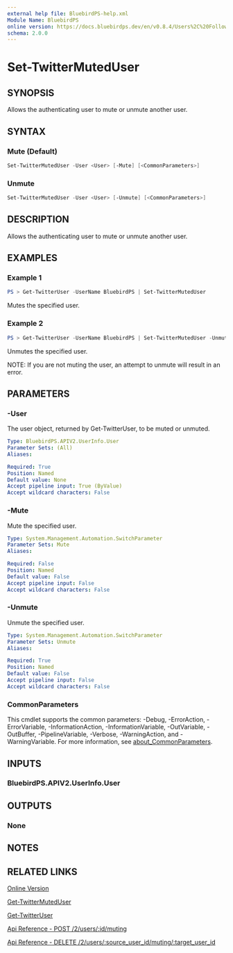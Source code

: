 ```yaml
---
external help file: BluebirdPS-help.xml
Module Name: BluebirdPS
online version: https://docs.bluebirdps.dev/en/v0.8.4/Users%2C%20Followers%2C%20Friends%2C%20and%20Blocks/Set-TwitterMutedUser
schema: 2.0.0
---
```


# Set-TwitterMutedUser

## SYNOPSIS

Allows the authenticating user to mute or unmute another user.

## SYNTAX

### Mute (Default)

```powershell
Set-TwitterMutedUser -User <User> [-Mute] [<CommonParameters>]
```

### Unmute

```powershell
Set-TwitterMutedUser -User <User> [-Unmute] [<CommonParameters>]
```

## DESCRIPTION

Allows the authenticating user to mute or unmute another user.

## EXAMPLES

### Example 1

```powershell
PS > Get-TwitterUser -UserName BluebirdPS | Set-TwitterMutedUser
```

Mutes the specified user.

### Example 2

```powershell
PS > Get-TwitterUser -UserName BluebirdPS | Set-TwitterMutedUser -Unmute
```

Unmutes the specified user.

NOTE: If you are not muting the user, an attempt to unmute will result in an error.

## PARAMETERS

### -User

The user object, returned by Get-TwitterUser, to be muted or unmuted.

```yaml
Type: BluebirdPS.APIV2.UserInfo.User
Parameter Sets: (All)
Aliases:

Required: True
Position: Named
Default value: None
Accept pipeline input: True (ByValue)
Accept wildcard characters: False
```

### -Mute

Mute the specified user.

```yaml
Type: System.Management.Automation.SwitchParameter
Parameter Sets: Mute
Aliases:

Required: False
Position: Named
Default value: False
Accept pipeline input: False
Accept wildcard characters: False
```

### -Unmute

Unmute the specified user.

```yaml
Type: System.Management.Automation.SwitchParameter
Parameter Sets: Unmute
Aliases:

Required: True
Position: Named
Default value: False
Accept pipeline input: False
Accept wildcard characters: False
```

### CommonParameters

This cmdlet supports the common parameters: -Debug, -ErrorAction, -ErrorVariable, -InformationAction, -InformationVariable, -OutVariable, -OutBuffer, -PipelineVariable, -Verbose, -WarningAction, and -WarningVariable. For more information, see [about_CommonParameters](http://go.microsoft.com/fwlink/?LinkID=113216).

## INPUTS

### BluebirdPS.APIV2.UserInfo.User

## OUTPUTS

### None

## NOTES

## RELATED LINKS

[Online Version](https://docs.bluebirdps.dev/en/v0.8.4/Users%2C%20Followers%2C%20Friends%2C%20and%20Blocks/Set-TwitterMutedUser)

[Get-TwitterMutedUser](https://docs.bluebirdps.dev/en/v0.8.4/Users%2C%20Followers%2C%20Friends%2C%20and%20Blocks/Get-TwitterMutedUser)

[Get-TwitterUser](https://docs.bluebirdps.dev/en/v0.8.4/Users%2C%20Followers%2C%20Friends%2C%20and%20Blocks/Get-TwitterUser)

[Api Reference - POST /2/users/:id/muting](https://developer.twitter.com/en/docs/twitter-api/users/mutes/api-reference/post-users-user_id-muting)

[Api Reference - DELETE /2/users/:source_user_id/muting/:target_user_id](https://developer.twitter.com/en/docs/twitter-api/users/mutes/api-reference/delete-users-user_id-muting)
